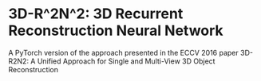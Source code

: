 # 3D-R^2N^2: 3D Recurrent Reconstruction Neural Network

A PyTorch version of the approach presented in the ECCV 2016 paper 3D-R2N2: A Unified Approach for Single and Multi-View 3D Object Reconstruction